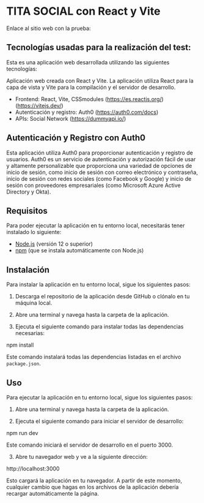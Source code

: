 # TITA SOCIAL con React y Vite

Enlace al sitio web con la prueba:

## Tecnologías usadas para la realización del test:

Esta es una aplicación web desarrollada utilizando las siguientes tecnologías:

Aplicación web creada con React y Vite. La aplicación utiliza React para la capa de vista y Vite para la compilación y el servidor de desarrollo.

- Frontend: React, Vite, CSSmodules (https://es.reactjs.org/) (https://vitejs.dev/)
- Autenticación y registro: Auth0 (https://auth0.com/docs)
- APIs: Social Network (https://dummyapi.io/)

## Autenticación y Registro con Auth0

Esta aplicación utiliza Auth0 para proporcionar autenticación y registro de usuarios. Auth0 es un servicio de autenticación y autorización fácil de usar y altamente personalizable que proporciona una variedad de opciones de inicio de sesión, como inicio de sesión con correo electrónico y contraseña, inicio de sesión con redes sociales (como Facebook y Google) y inicio de sesión con proveedores empresariales (como Microsoft Azure Active Directory y Okta).

## Requisitos

Para poder ejecutar la aplicación en tu entorno local, necesitarás tener instalado lo siguiente:

- [Node.js](https://nodejs.org) (versión 12 o superior)
- [npm](https://www.npmjs.com/) (que se instala automáticamente con Node.js)

## Instalación

Para instalar la aplicación en tu entorno local, sigue los siguientes pasos:

1. Descarga el repositorio de la aplicación desde GitHub o clónalo en tu máquina local.

2. Abre una terminal y navega hasta la carpeta de la aplicación.

3. Ejecuta el siguiente comando para instalar todas las dependencias necesarias:

npm install

Este comando instalará todas las dependencias listadas en el archivo `package.json`.

## Uso

Para ejecutar la aplicación en tu entorno local, sigue los siguientes pasos:

1. Abre una terminal y navega hasta la carpeta de la aplicación.

2. Ejecuta el siguiente comando para iniciar el servidor de desarrollo:

npm run dev

Este comando iniciará el servidor de desarrollo en el puerto 3000.

3. Abre tu navegador web y ve a la siguiente dirección:

http://localhost:3000

Esto cargará la aplicación en tu navegador. A partir de este momento, cualquier cambio que hagas en los archivos de la aplicación debería recargar automáticamente la página.
